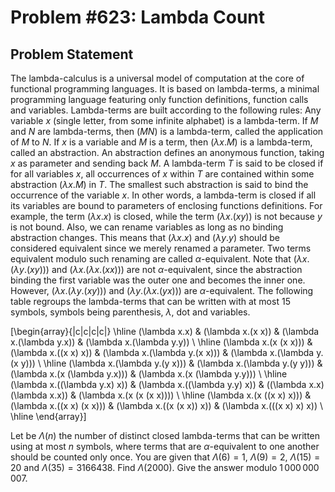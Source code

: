 # Problem #623: Lambda Count 

## Problem Statement 

The lambda-calculus is a universal model of computation at the core of functional programming languages. It is based on lambda-terms, a minimal programming language featuring only function definitions, function calls and variables. Lambda-terms are built according to the following rules:
Any variable $x$ (single letter, from some infinite alphabet) is a lambda-term.
If $M$ and $N$ are lambda-terms, then $(M N)$ is a lambda-term, called the application of $M$ to $N$.
If $x$ is a variable and $M$ is a term, then $(\lambda x. M)$ is a lambda-term, called an abstraction. An abstraction defines an anonymous function, taking $x$ as parameter and sending back $M$.
A lambda-term $T$ is said to be closed if for all variables $x$, all occurrences of $x$ within $T$ are contained within some abstraction $(\lambda x. M)$ in $T$. The smallest such abstraction is said to bind the occurrence of the variable $x$. In other words, a lambda-term is closed if all its variables are bound to parameters of enclosing functions definitions. For example, the term $(\lambda x. x)$ is closed, while the term $(\lambda x. (x y))$ is not because $y$ is not bound.
Also, we can rename variables as long as no binding abstraction changes. This means that $(\lambda x. x)$ and $(\lambda y. y)$ should be considered equivalent since we merely renamed a parameter. Two terms equivalent modulo such renaming are called $\alpha$-equivalent. Note that $(\lambda x. (\lambda y. (x y)))$ and $(\lambda x. (\lambda x. (x x)))$ are not $\alpha$-equivalent, since the abstraction binding the first variable was the outer one and becomes the inner one. However, $(\lambda x. (\lambda y. (x y)))$ and $(\lambda y. (\lambda x. (y x)))$ are $\alpha$-equivalent.
The following table regroups the lambda-terms that can be written with at most $15$ symbols, symbols being parenthesis, $\lambda$, dot and variables.

\[\begin{array}{|c|c|c|c|}
\hline
(\lambda x.x) & (\lambda x.(x x)) & (\lambda x.(\lambda y.x)) & (\lambda x.(\lambda y.y)) \\
\hline
(\lambda x.(x (x x))) & (\lambda x.((x x) x)) & (\lambda x.(\lambda y.(x x))) & (\lambda x.(\lambda y.(x y))) \\
\hline
(\lambda x.(\lambda y.(y x))) & (\lambda x.(\lambda y.(y y))) & (\lambda x.(x (\lambda y.x))) & (\lambda x.(x (\lambda y.y))) \\
\hline
(\lambda x.((\lambda y.x) x)) & (\lambda x.((\lambda y.y) x)) & ((\lambda x.x) (\lambda x.x)) & (\lambda x.(x (x (x x)))) \\
\hline
(\lambda x.(x ((x x) x))) & (\lambda x.((x x) (x x))) & (\lambda x.((x (x x)) x)) & (\lambda x.(((x x) x) x)) \\
\hline
\end{array}\]

Let be $\Lambda(n)$ the number of distinct closed lambda-terms that can be written using at most $n$ symbols, where terms that are $\alpha$-equivalent to one another should be counted only once. You are given that $\Lambda(6) = 1$, $\Lambda(9) = 2$, $\Lambda(15) = 20$ and $\Lambda(35) = 3166438$.
Find $\Lambda(2000)$. Give the answer modulo $1\,000\,000\,007$.

